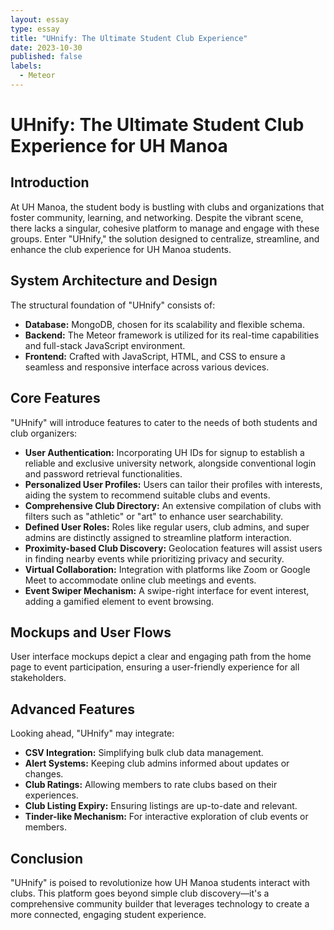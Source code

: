 ```yaml
---
layout: essay
type: essay
title: "UHnify: The Ultimate Student Club Experience"
date: 2023-10-30
published: false
labels:
  - Meteor
---
```


# UHnify: The Ultimate Student Club Experience for UH Manoa

## Introduction

At UH Manoa, the student body is bustling with clubs and organizations that foster community, learning, and networking. Despite the vibrant scene, there lacks a singular, cohesive platform to manage and engage with these groups. Enter "UHnify," the solution designed to centralize, streamline, and enhance the club experience for UH Manoa students.

## System Architecture and Design

The structural foundation of "UHnify" consists of:

- **Database:** MongoDB, chosen for its scalability and flexible schema.
- **Backend:** The Meteor framework is utilized for its real-time capabilities and full-stack JavaScript environment.
- **Frontend:** Crafted with JavaScript, HTML, and CSS to ensure a seamless and responsive interface across various devices.

## Core Features

"UHnify" will introduce features to cater to the needs of both students and club organizers:

- **User Authentication:** Incorporating UH IDs for signup to establish a reliable and exclusive university network, alongside conventional login and password retrieval functionalities.
- **Personalized User Profiles:** Users can tailor their profiles with interests, aiding the system to recommend suitable clubs and events.
- **Comprehensive Club Directory:** An extensive compilation of clubs with filters such as "athletic" or "art" to enhance user searchability.
- **Defined User Roles:** Roles like regular users, club admins, and super admins are distinctly assigned to streamline platform interaction.
- **Proximity-based Club Discovery:** Geolocation features will assist users in finding nearby events while prioritizing privacy and security.
- **Virtual Collaboration:** Integration with platforms like Zoom or Google Meet to accommodate online club meetings and events.
- **Event Swiper Mechanism:** A swipe-right interface for event interest, adding a gamified element to event browsing.

## Mockups and User Flows

User interface mockups depict a clear and engaging path from the home page to event participation, ensuring a user-friendly experience for all stakeholders.

## Advanced Features

Looking ahead, "UHnify" may integrate:

- **CSV Integration:** Simplifying bulk club data management.
- **Alert Systems:** Keeping club admins informed about updates or changes.
- **Club Ratings:** Allowing members to rate clubs based on their experiences.
- **Club Listing Expiry:** Ensuring listings are up-to-date and relevant.
- **Tinder-like Mechanism:** For interactive exploration of club events or members.

## Conclusion

"UHnify" is poised to revolutionize how UH Manoa students interact with clubs. This platform goes beyond simple club discovery—it's a comprehensive community builder that leverages technology to create a more connected, engaging student experience.
